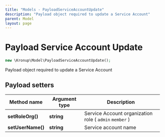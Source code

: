 ```yaml
---
title: "Models - PayloadServiceAccountUpdate"
description: "Payload object required to update a Service Account"
parent: Model
layout: page
---
```


# Payload Service Account Update

```php
new \Kronup\Model\PayloadServiceAccountUpdate();
```

Payload object required to update a Service Account

## Payload setters

Method name | Argument type | Description
------------ | ------------- | -------------
**setRoleOrg()** | **string** | Service Account organization role ( `admin` `member` )
**setUserName()** | **string** | Service account name

